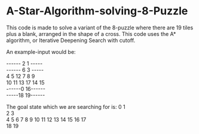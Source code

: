 # A-Star-Algorithm-solving-8-Puzzle

This code is made to solve a variant of the 8-puzzle where there are 19 tiles plus a blank, arranged in the shape of a cross.
This code uses the A* algorithm, or Iterative Deepening Search with cutoff.

An example-input would be:

------ 2  1 -----        
------ 6  3 -----         
 4  5 12  7  8  9    
10 11 13 17 14 15    
 ------0 16------        
 -----18 19------
      
The goal state which we are searching for is:
        0  1      
        2  3      
  4  5  6  7  8  9
 10 11 12 13 14 15
       16 17      
       18 19   
